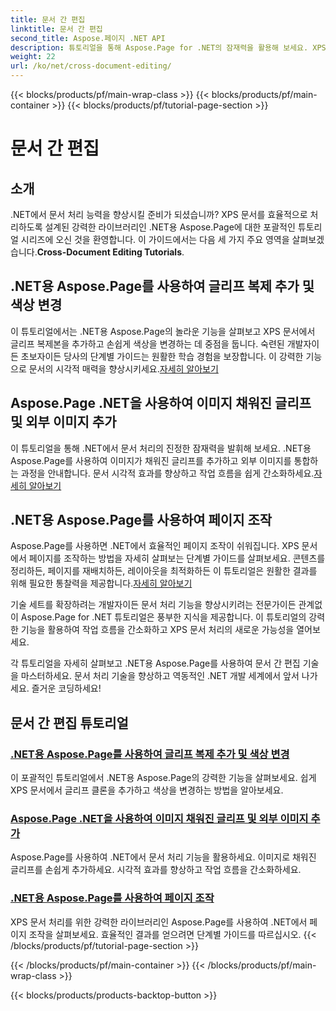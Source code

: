 ```yaml
---
title: 문서 간 편집
linktitle: 문서 간 편집
second_title: Aspose.페이지 .NET API
description: 튜토리얼을 통해 Aspose.Page for .NET의 잠재력을 활용해 보세요. XPS 문서에서 손쉽게 글리프 복제본을 추가하고, 색상을 변경하고, 페이지를 조작할 수 있습니다.
weight: 22
url: /ko/net/cross-document-editing/
---
```


{{< blocks/products/pf/main-wrap-class >}}
{{< blocks/products/pf/main-container >}}
{{< blocks/products/pf/tutorial-page-section >}}

# 문서 간 편집


## 소개

 .NET에서 문서 처리 능력을 향상시킬 준비가 되셨습니까? XPS 문서를 효율적으로 처리하도록 설계된 강력한 라이브러리인 .NET용 Aspose.Page에 대한 포괄적인 튜토리얼 시리즈에 오신 것을 환영합니다. 이 가이드에서는 다음 세 가지 주요 영역을 살펴보겠습니다.**Cross-Document Editing Tutorials**.

## .NET용 Aspose.Page를 사용하여 글리프 복제 추가 및 색상 변경

 이 튜토리얼에서는 .NET용 Aspose.Page의 놀라운 기능을 살펴보고 XPS 문서에서 글리프 복제본을 추가하고 손쉽게 색상을 변경하는 데 중점을 둡니다. 숙련된 개발자이든 초보자이든 당사의 단계별 가이드는 원활한 학습 경험을 보장합니다. 이 강력한 기능으로 문서의 시각적 매력을 향상시키세요.[자세히 알아보기](./add-glyph-clone-and-change-color/)

## Aspose.Page .NET을 사용하여 이미지 채워진 글리프 및 외부 이미지 추가

이 튜토리얼을 통해 .NET에서 문서 처리의 진정한 잠재력을 발휘해 보세요. .NET용 Aspose.Page를 사용하여 이미지가 채워진 글리프를 추가하고 외부 이미지를 통합하는 과정을 안내합니다. 문서 시각적 효과를 향상하고 작업 흐름을 쉽게 간소화하세요.[자세히 알아보기](./add-image-filled-glyph-and-foreign-image/)

## .NET용 Aspose.Page를 사용하여 페이지 조작

 Aspose.Page를 사용하면 .NET에서 효율적인 페이지 조작이 쉬워집니다. XPS 문서에서 페이지를 조작하는 방법을 자세히 살펴보는 단계별 가이드를 살펴보세요. 콘텐츠를 정리하든, 페이지를 재배치하든, 레이아웃을 최적화하든 이 튜토리얼은 원활한 결과를 위해 필요한 통찰력을 제공합니다.[자세히 알아보기](./manipulate-pages/)

기술 세트를 확장하려는 개발자이든 문서 처리 기능을 향상시키려는 전문가이든 관계없이 Aspose.Page for .NET 튜토리얼은 풍부한 지식을 제공합니다. 이 튜토리얼의 강력한 기능을 활용하여 작업 흐름을 간소화하고 XPS 문서 처리의 새로운 가능성을 열어보세요.

각 튜토리얼을 자세히 살펴보고 .NET용 Aspose.Page를 사용하여 문서 간 편집 기술을 마스터하세요. 문서 처리 기술을 향상하고 역동적인 .NET 개발 세계에서 앞서 나가세요. 즐거운 코딩하세요!
## 문서 간 편집 튜토리얼
### [.NET용 Aspose.Page를 사용하여 글리프 복제 추가 및 색상 변경](./add-glyph-clone-and-change-color/)
이 포괄적인 튜토리얼에서 .NET용 Aspose.Page의 강력한 기능을 살펴보세요. 쉽게 XPS 문서에서 글리프 클론을 추가하고 색상을 변경하는 방법을 알아보세요.
### [Aspose.Page .NET을 사용하여 이미지 채워진 글리프 및 외부 이미지 추가](./add-image-filled-glyph-and-foreign-image/)
Aspose.Page를 사용하여 .NET에서 문서 처리 기능을 활용하세요. 이미지로 채워진 글리프를 손쉽게 추가하세요. 시각적 효과를 향상하고 작업 흐름을 간소화하세요.
### [.NET용 Aspose.Page를 사용하여 페이지 조작](./manipulate-pages/)
XPS 문서 처리를 위한 강력한 라이브러리인 Aspose.Page를 사용하여 .NET에서 페이지 조작을 살펴보세요. 효율적인 결과를 얻으려면 단계별 가이드를 따르십시오.
{{< /blocks/products/pf/tutorial-page-section >}}

{{< /blocks/products/pf/main-container >}}
{{< /blocks/products/pf/main-wrap-class >}}

{{< blocks/products/products-backtop-button >}}
